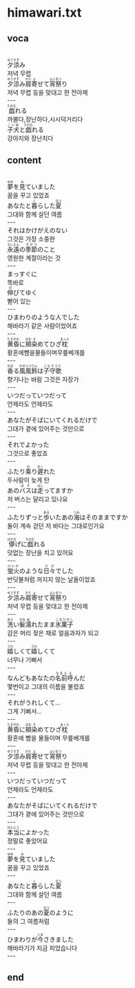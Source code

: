 <h1>himawari.txt</h1>
<h2>voca</h2><br>
<Ruby><rb>夕涼</rb><rt>ゆうすず</rt></Ruby>み<br>
저녁 무렵<br>
<Ruby><rb>夕涼</rb><rt>ゆうすず</rt></Ruby>み<Ruby><rb>肩</rb><rt>かた</rt></Ruby><Ruby><rb>寄</rb><rt>よ</rt></Ruby>せて<Ruby><rb>宵祭</rb><rt>よいまつ</rt></Ruby>り<br>
저녁 무렵 등을 맞대고 한 전야제<br>
---<br>
<Ruby><rb>戯</rb><rt>たわむ</rt></Ruby>れる<br>
까불다,장난하다,시시덕거리다<br>
<Ruby><rb>子犬</rb><rt>こいぬ</rt></Ruby>と<Ruby><rb>戯</rb><rt>たわむ</rt></Ruby>れる<br>
강아지와 장난치다<br>
<h2>content</h2><br>
<Ruby><rb>夢</rb><rt>ゆめ</rt></Ruby>を<Ruby><rb>見</rb><rt>み</rt></Ruby>ていました<br>
꿈을 꾸고 있었죠<br>
あなたと<Ruby><rb>暮</rb><rt>く</rt></Ruby>らした<Ruby><rb>夏</rb><rt>なつ</rt></Ruby><br>
그대와 함께 살던 여름<br>
---<br>
それはかけがえのない<br>
그것은 가장 소중한<br>
<Ruby><rb>永遠</rb><rt>えいえん</rt></Ruby>の<Ruby><rb>季節</rb><rt>きせつ</rt></Ruby>のこと<br>
영원한 계절이라는 것<br>
---<br>
まっすぐに<br>
똑바로<br>
<Ruby><rb>伸</rb><rt>の</rt></Ruby>びてゆく<br>
뻗어 있는<br>
---<br>
ひまわりのような人でした<br>
해바라기 같은 사람이었어죠<br>
---<br>
<Ruby><rb>黄昏</rb><rt>たそがれ</rt></Ruby>に<Ruby><rb>頬</rb><rt>ほお</rt></Ruby><Ruby><rb>染</rb><rt>そ</rt></Ruby>めてひざ<Ruby><rb>枕</rb><rt>まくら</rt></Ruby><br>
황혼에뺨을물들이며무릎베개를<br>
---<br>
<Ruby><rb>香</rb><rt>かお</rt></Ruby>る<Ruby><rb>風</rb><rt>かぜ</rt></Ruby><Ruby><rb>風鈴</rb><rt>ふうりん</rt></Ruby>は<Ruby><rb>子守歌</rb><rt>こもりうた</rt></Ruby><br>
향기나는 바람 그것은 자장가<br>
---<br>
いつだっていつだって<br>
언제라도 언제라도<br>
---<br>
あなたがそばにいてくれるだけで<br>
그대가 곁에 있어주는 것만으로<br>
---<br>
それでよかった<br>
그것으로 좋았죠<br>
---<br>
ふたり<Ruby><rb>乘</rb><rt>の</rt></Ruby>り<Ruby><rb>遲</rb><rt>おく</rt></Ruby>れた<br>
두사람이  늦게 탄<br>
あの<Ruby><rb>バス</rb><rt>ばす</rt></Ruby>は<Ruby><rb>走</rb><rt>はし</rt></Ruby>ってますか<br>
저 버스는 달리고 있나요<br>
---<br>
ふたりずっと<Ruby><rb>歩</rb><rt>ある</rt></Ruby>いたあの<Ruby><rb>海</rb><rt>うみ</rt></Ruby>はそのままですか<br>
둘이 계속 걷던 저 바다는 그대로인가요<br>
---<br>
<Ruby><rb>儚</rb><rt>はかな</rt></Ruby>げに<Ruby><rb>戯</rb><rt>たわむ</rt></Ruby>れる<br>
덧없는 장난을 치고 있어요<br>
---<br>
<Ruby><rb>蛍火</rb><rt>けいか</rt></Ruby>のような<Ruby><rb>日々</rb><rt>ひび</rt></Ruby>でした<br>
반딧불처럼 꺼지지 않는 날들이었죠<br>
---<br>
<Ruby><rb>夕涼</rb><rt>ゆうすず</rt></Ruby>み<Ruby><rb>肩</rb><rt>かた</rt></Ruby><Ruby><rb>寄</rb><rt>よ</rt></Ruby>せて<Ruby><rb>宵祭</rb><rt>よいまつ</rt></Ruby>り<br>
저녁 무렵 등을 맞대고 한 전야제<br>
---<br>
<Ruby><rb>洗</rb><rt>あら</rt></Ruby>い<Ruby><rb>髮</rb><rt>がみ</rt></Ruby><Ruby><rb>濡</rb><rt>ぬ</rt></Ruby>れたまま<Ruby><rb>氷菓子</rb><rt>こおりがし</rt></Ruby><br>
감은 머리 젖은 채로 얼음과자가 되고<br>
---<br>
<Ruby><rb>嬉</rb><rt>うれ</rt></Ruby>しくて<Ruby><rb>嬉</rb><rt>うれ</rt></Ruby>しくて<br>
너무나 기뻐서<br>
---<br>
なんどもあなたの<Ruby><rb>名前</rb><rt>なまえ</rt></Ruby><Ruby><rb>呼</rb><rt>よ</rt></Ruby>んだ<br>
몇번이고 그대의 이름을 불렀죠<br>
---<br>
それがうれしくて…<br>
그게 기뻐서…<br>
---<br>
<Ruby><rb>黄昏</rb><rt>たそがれ</rt></Ruby>に<Ruby><rb>頬</rb><rt>ほお</rt></Ruby><Ruby><rb>染</rb><rt>そ</rt></Ruby>めてひざ<Ruby><rb>枕</rb><rt>まくら</rt></Ruby><br>
황혼에 뺨을 물들이며 무릎베개를<br>
---<br>
<Ruby><rb>夕涼</rb><rt>ゆうすず</rt></Ruby>み<Ruby><rb>肩</rb><rt>かた</rt></Ruby><Ruby><rb>寄</rb><rt>よ</rt></Ruby>せて<Ruby><rb>宵祭</rb><rt>よいまつ</rt></Ruby>り<br>
저녁 무렵 등을 맞대고 한 전야제<br>
---<br>
いつだっていつだって<br>
언제라도 언제라도<br>
---<br>
あなたがそばにいてくれるだけで<br>
그대가 곁에 있어주는 것만으로<br>
---<br>
<Ruby><rb>本当</rb><rt>ほんとう</rt></Ruby>によかった<br>
정말로 좋았어요<br>
---<br>
<Ruby><rb>夢</rb><rt>ゆめ</rt></Ruby>を<Ruby><rb>見</rb><rt>み</rt></Ruby>ていました<br>
꿈을 꾸고 있었죠<br>
---<br>
あなたと<Ruby><rb>暮</rb><rt>く</rt></Ruby>らした<Ruby><rb>夏</rb><rt>なつ</rt></Ruby><br>
그대와 함께 살던 여름<br>
---<br>
ふたりのあの<Ruby><rb>夏</rb><rt>なつ</rt></Ruby>のように<br>
둘의 그 여름처럼<br>
---<br>
ひまわりが<Ruby><rb>今</rb><rt>いま</rt></Ruby>さきました<br>
해바라기가 지금 피었습니다<br>
---<br>
<h2>end</h2>
